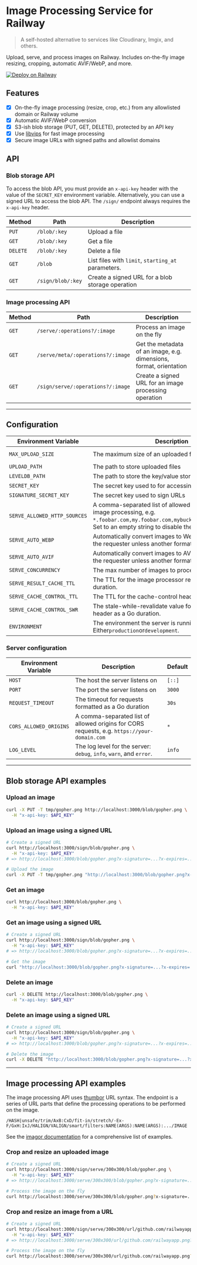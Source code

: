 # Image Processing Service for Railway

> A self-hosted alternative to services like Cloudinary, Imgix, and others.

Upload, serve, and process images on Railway. Includes on-the-fly image resizing, cropping, automatic AVIF/WebP, and more.

[![Deploy on Railway](https://railway.com/button.svg)](https://railway.com/template/MF8Rcp?referralCode=5hTSOZ)

## Features

- [x] On-the-fly image processing (resize, crop, etc.) from any allowlisted domain or Railway volume
- [x] Automatic AVIF/WebP conversion
- [x] S3-ish blob storage (PUT, GET, DELETE), protected by an API key
- [x] Use [libvips](https://libvips.github.io/libvips/) for fast image processing
- [x] Secure image URLs with signed paths and allowlist domains

## API

### Blob storage API

To access the blob API, you must provide an `x-api-key` header with the value of the `SECRET_KEY` environment variable.
Alternatively, you can use a signed URL to access the blob API. The `/sign/` endpoint always requires the `x-api-key` header.

| Method   | Path              | Description                                        |
| -------- | ----------------- | -------------------------------------------------- |
| `PUT`    | `/blob/:key`      | Upload a file                                      |
| `GET`    | `/blob/:key`      | Get a file                                         |
| `DELETE` | `/blob/:key`      | Delete a file                                      |
| `GET`    | `/blob`           | List files with `limit`, `starting_at` parameters. |
| `GET`    | `/sign/blob/:key` | Create a signed URL for a blob storage operation   |

### Image processing API

| Method | Path                              | Description                                                        |
| ------ | --------------------------------- | ------------------------------------------------------------------ |
| `GET`  | `/serve/:operations?/:image`      | Process an image on the fly                                        |
| `GET`  | `/serve/meta/:operations?/:image` | Get the metadata of an image, e.g. dimensions, format, orientation |
| `GET`  | `/sign/serve/:operations?/:image` | Create a signed URL for an image processing operation              |

---

## Configuration

| Environment Variable         | Description                                                                                                                                                                         | Default           |
| ---------------------------- | ----------------------------------------------------------------------------------------------------------------------------------------------------------------------------------- | ----------------- |
| `MAX_UPLOAD_SIZE`            | The maximum size of an uploaded file in bytes                                                                                                                                       | `10485760` (10MB) |
| `UPLOAD_PATH`                | The path to store uploaded files                                                                                                                                                    | `/data/uploads`   |
| `LEVELDB_PATH`               | The path to store the key/value store                                                                                                                                               | `/data/db`        |
| `SECRET_KEY`                 | The secret key used to for accessing the key/value API                                                                                                                              | `password`        |
| `SIGNATURE_SECRET_KEY`       | The secret key used to sign URLs                                                                                                                                                    |                   |
| `SERVE_ALLOWED_HTTP_SOURCES` | A comma-separated list of allowed URL sources for image processing, e.g. `*.foobar.com,my.foobar.com,mybucket.s3.amazonaws.com`. Set to an empty string to disable the HTTP loader. | `*`               |
| `SERVE_AUTO_WEBP`            | Automatically convert images to WebP if compatible with the requester unless another format is specified.                                                                           | `true`            |
| `SERVE_AUTO_AVIF`            | Automatically convert images to AVIF if compatible with the requester unless another format is specified.                                                                           | `true`            |
| `SERVE_CONCURRENCY`          | The max number of images to process concurrently.                                                                                                                                   | `20`              |
| `SERVE_RESULT_CACHE_TTL`     | The TTL for the image processor result cache as a Go duration.                                                                                                                      | `24h`             |
| `SERVE_CACHE_CONTROL_TTL`    | The TTL for the cache-control header as a Go duration.                                                                                                                              | `8760h` (1 year)  |
| `SERVE_CACHE_CONTROL_SWR`    | The stale-while-revalidate value for the cache-control header as a Go duration.                                                                                                     | `24h` (1 day)     |
| `ENVIRONMENT`                | The environment the server is running in. Either`production`or`development`.                                                                                                        | `production`      |

### Server configuration

| Environment Variable   | Description                                                                                 | Default |
| ---------------------- | ------------------------------------------------------------------------------------------- | ------- |
| `HOST`                 | The host the server listens on                                                              | `[::]`  |
| `PORT`                 | The port the server listens on                                                              | `3000`  |
| `REQUEST_TIMEOUT`      | The timeout for requests formatted as a Go duration                                         | `30s`   |
| `CORS_ALLOWED_ORIGINS` | A comma-separated list of allowed origins for CORS requests, e.g. `https://your-domain.com` | `*`     |
| `LOG_LEVEL`            | The log level for the server: `debug`, `info`, `warn`, and `error`.                         | `info`  |

---

## Blob storage API examples

### Upload an image

```bash
curl -X PUT -T tmp/gopher.png http://localhost:3000/blob/gopher.png \
  -H "x-api-key: $API_KEY"
```

### Upload an image using a signed URL

```bash
# Create a signed URL
curl http://localhost:3000/sign/blob/gopher.png \
  -H "x-api-key: $API_KEY"
# => http://localhost:3000/blob/gopher.png?x-signature=...?x-expires=...

# Upload the image
curl -X PUT -T tmp/gopher.png "http://localhost:3000/blob/gopher.png?x-signature=...?x-expires=..."
```

### Get an image

```bash
curl http://localhost:3000/blob/gopher.png \
  -H "x-api-key: $API_KEY"
```

### Get an image using a signed URL

```bash
# Create a signed URL
curl http://localhost:3000/sign/blob/gopher.png \
  -H "x-api-key: $API_KEY"
# => http://localhost:3000/blob/gopher.png?x-signature=...?x-expires=...

# Get the image
curl "http://localhost:3000/blob/gopher.png?x-signature=...?x-expires=..."
```

### Delete an image

```bash
curl -X DELETE http://localhost:3000/blob/gopher.png \
  -H "x-api-key: $API_KEY"
```

### Delete an image using a signed URL

```bash
# Create a signed URL
curl http://localhost:3000/sign/blob/gopher.png \
  -H "x-api-key: $API_KEY"
# => http://localhost:3000/blob/gopher.png?x-signature=...?x-expires=...

# Delete the image
curl -X DELETE "http://localhost:3000/blob/gopher.png?x-signature=...?x-expires=..."
```

---

## Image processing API examples

The image processing API uses [thumbor](https://thumbor.readthedocs.io/en/latest/usage.html#image-endpoint) URL syntax.
The endpoint is a series of URL parts that define the processing operations to be performed on the image.

```
/HASH|unsafe/trim/AxB:CxD/fit-in/stretch/-Ex-F/GxH:IxJ/HALIGN/VALIGN/smart/filters:NAME(ARGS):NAME(ARGS):.../IMAGE
```

See the [imagor documentation](https://github.com/cshum/imagor/blob/e8b9c7c731a1ce65368f20745f5064d3f1083ac1/README.md#image-endpoint) for
a comprehensive list of examples.

### Crop and resize an uploaded image

```bash
# Create a signed URL
curl http://localhost:3000/sign/serve/300x300/blob/gopher.png \
  -H "x-api-key: $API_KEY"
# => http://localhost:3000/serve/300x300/blob/gopher.png?x-signature=...

# Process the image on the fly
curl http://localhost:3000/serve/300x300/blob/gopher.png?x-signature=...
```

### Crop and resize an image from a URL

```bash
# Create a signed URL
curl http://localhost:3000/sign/serve/300x300/url/github.com/railwayapp.png \
  -H "x-api-key: $API_KEY"
# => http://localhost:3000/serve/300x300/url/github.com/railwayapp.png?x-signature=...

# Process the image on the fly
curl http://localhost:3000/serve/300x300/url/github.com/railwayapp.png?x-signature=...
```
